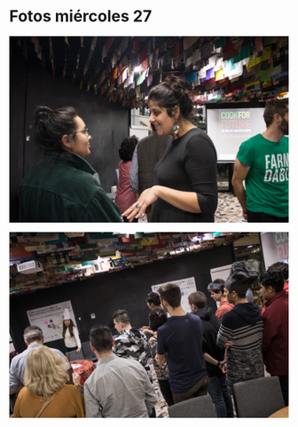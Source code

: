 # Fotos miércoles 27

![](../.gitbook/assets/27112019-img_4207-2%20%281%29.jpg)

![](../.gitbook/assets/27112019-img_4350-2.jpg)

